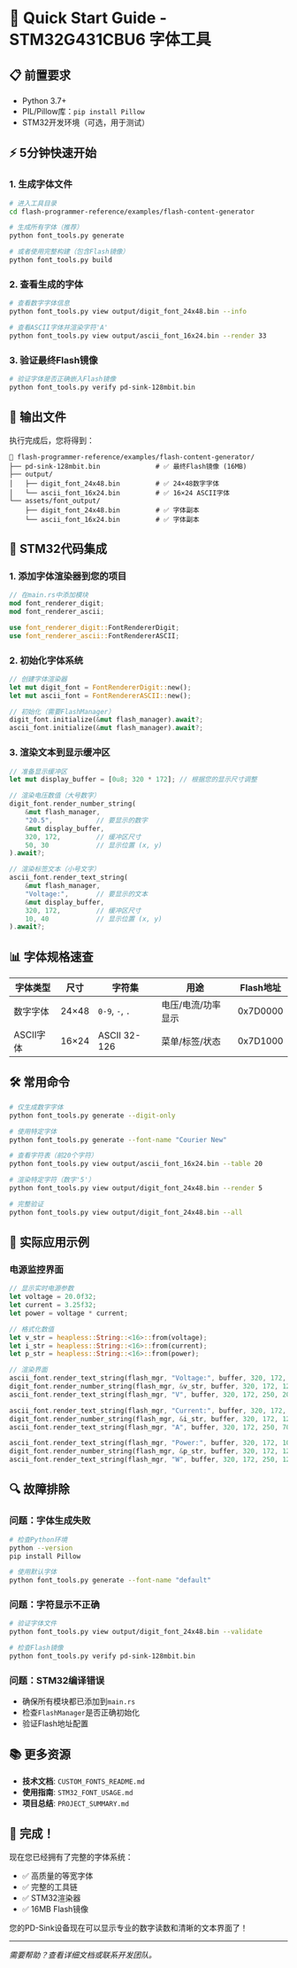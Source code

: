 # 🚀 Quick Start Guide - STM32G431CBU6 字体工具

## 📋 前置要求

- Python 3.7+
- PIL/Pillow库：`pip install Pillow`
- STM32开发环境（可选，用于测试）

## ⚡ 5分钟快速开始

### 1. 生成字体文件
```bash
# 进入工具目录
cd flash-programmer-reference/examples/flash-content-generator

# 生成所有字体（推荐）
python font_tools.py generate

# 或者使用完整构建（包含Flash镜像）
python font_tools.py build
```

### 2. 查看生成的字体
```bash
# 查看数字字体信息
python font_tools.py view output/digit_font_24x48.bin --info

# 查看ASCII字体并渲染字符'A'
python font_tools.py view output/ascii_font_16x24.bin --render 33
```

### 3. 验证最终Flash镜像
```bash
# 验证字体是否正确嵌入Flash镜像
python font_tools.py verify pd-sink-128mbit.bin
```

## 🎯 输出文件

执行完成后，您将得到：

```
📁 flash-programmer-reference/examples/flash-content-generator/
├── pd-sink-128mbit.bin              # ✅ 最终Flash镜像 (16MB)
├── output/
│   ├── digit_font_24x48.bin         # ✅ 24×48数字字体
│   └── ascii_font_16x24.bin         # ✅ 16×24 ASCII字体
└── assets/font_output/
    ├── digit_font_24x48.bin         # ✅ 字体副本
    └── ascii_font_16x24.bin         # ✅ 字体副本
```

## 🔧 STM32代码集成

### 1. 添加字体渲染器到您的项目
```rust
// 在main.rs中添加模块
mod font_renderer_digit;
mod font_renderer_ascii;

use font_renderer_digit::FontRendererDigit;
use font_renderer_ascii::FontRendererASCII;
```

### 2. 初始化字体系统
```rust
// 创建字体渲染器
let mut digit_font = FontRendererDigit::new();
let mut ascii_font = FontRendererASCII::new();

// 初始化（需要FlashManager）
digit_font.initialize(&mut flash_manager).await?;
ascii_font.initialize(&mut flash_manager).await?;
```

### 3. 渲染文本到显示缓冲区
```rust
// 准备显示缓冲区
let mut display_buffer = [0u8; 320 * 172]; // 根据您的显示尺寸调整

// 渲染电压数值（大号数字）
digit_font.render_number_string(
    &mut flash_manager,
    "20.5",           // 要显示的数字
    &mut display_buffer,
    320, 172,         // 缓冲区尺寸
    50, 30            // 显示位置 (x, y)
).await?;

// 渲染标签文本（小号文字）
ascii_font.render_text_string(
    &mut flash_manager,
    "Voltage:",       // 要显示的文本
    &mut display_buffer,
    320, 172,         // 缓冲区尺寸
    10, 40            // 显示位置 (x, y)
).await?;
```

## 📊 字体规格速查

| 字体类型 | 尺寸 | 字符集 | 用途 | Flash地址 |
|---------|------|--------|------|-----------|
| 数字字体 | 24×48 | `0-9`, `-`, `.` | 电压/电流/功率显示 | 0x7D0000 |
| ASCII字体 | 16×24 | ASCII 32-126 | 菜单/标签/状态 | 0x7D1000 |

## 🛠️ 常用命令

```bash
# 仅生成数字字体
python font_tools.py generate --digit-only

# 使用特定字体
python font_tools.py generate --font-name "Courier New"

# 查看字符表（前20个字符）
python font_tools.py view output/ascii_font_16x24.bin --table 20

# 渲染特定字符（数字'5'）
python font_tools.py view output/digit_font_24x48.bin --render 5

# 完整验证
python font_tools.py view output/digit_font_24x48.bin --all
```

## 🎨 实际应用示例

### 电源监控界面
```rust
// 显示实时电源参数
let voltage = 20.0f32;
let current = 3.25f32;
let power = voltage * current;

// 格式化数值
let v_str = heapless::String::<16>::from(voltage);
let i_str = heapless::String::<16>::from(current);
let p_str = heapless::String::<16>::from(power);

// 渲染界面
ascii_font.render_text_string(flash_mgr, "Voltage:", buffer, 320, 172, 10, 20).await?;
digit_font.render_number_string(flash_mgr, &v_str, buffer, 320, 172, 120, 10).await?;
ascii_font.render_text_string(flash_mgr, "V", buffer, 320, 172, 250, 20).await?;

ascii_font.render_text_string(flash_mgr, "Current:", buffer, 320, 172, 10, 70).await?;
digit_font.render_number_string(flash_mgr, &i_str, buffer, 320, 172, 120, 60).await?;
ascii_font.render_text_string(flash_mgr, "A", buffer, 320, 172, 250, 70).await?;

ascii_font.render_text_string(flash_mgr, "Power:", buffer, 320, 172, 10, 120).await?;
digit_font.render_number_string(flash_mgr, &p_str, buffer, 320, 172, 120, 110).await?;
ascii_font.render_text_string(flash_mgr, "W", buffer, 320, 172, 250, 120).await?;
```

## 🔍 故障排除

### 问题：字体生成失败
```bash
# 检查Python环境
python --version
pip install Pillow

# 使用默认字体
python font_tools.py generate --font-name "default"
```

### 问题：字符显示不正确
```bash
# 验证字体文件
python font_tools.py view output/digit_font_24x48.bin --validate

# 检查Flash镜像
python font_tools.py verify pd-sink-128mbit.bin
```

### 问题：STM32编译错误
- 确保所有模块都已添加到`main.rs`
- 检查`FlashManager`是否正确初始化
- 验证Flash地址配置

## 📚 更多资源

- **技术文档**: `CUSTOM_FONTS_README.md`
- **使用指南**: `STM32_FONT_USAGE.md`
- **项目总结**: `PROJECT_SUMMARY.md`

## 🎉 完成！

现在您已经拥有了完整的字体系统：
- ✅ 高质量的等宽字体
- ✅ 完整的工具链
- ✅ STM32渲染器
- ✅ 16MB Flash镜像

您的PD-Sink设备现在可以显示专业的数字读数和清晰的文本界面了！

---
*需要帮助？查看详细文档或联系开发团队。*

